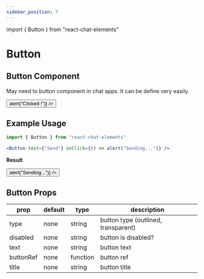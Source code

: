 ```yaml
---
sidebar_position: 7
---
```

import { Button } from "react-chat-elements"

# Button

## Button Component

May need to button component in chat apps. It can be define very easily.

<div style={{ color:"black", margin:"50px 0px"}}>
  <Button text={"click me!"} onClick={() => alert("Clicked !")} />
</div>

## Example Usage

```jsx
import { Button } from "react-chat-elements"

<Button text={"Send"} onClick={() => alert("Sending...")} />
```

**Result**

<div style={{ color:"black"}}>
  <Button text={"Send"} onClick={() => alert("Sending...")} />
</div>

## Button Props

| prop      | default | type     | description                         |
| --------- | ------- | -------- | ----------------------------------- |
| type      | none    | string   | button type (outlined, transparent) |
| disabled  | none    | string   | button is disabled?                 |
| text      | none    | string   | button text                         |
| buttonRef | none    | function | button ref                          |
| title     | none    | string   | button title                        |